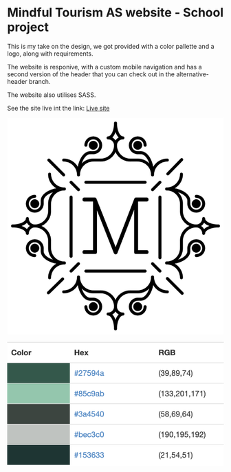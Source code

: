 # Mindful Tourism AS website - School project

This is my take on the design, we got provided with a color pallette and a logo, along with requirements.

The website is responive, with a custom mobile navigation and has a second version of the header that you can check out in the alternative-header branch.

The website also utilises SASS.

See the site live int the link: [Live site](https://stupefied-colden-d47e0c.netlify.app/)

![Mindful Tourism logo](https://raw.githubusercontent.com/mobak88/Mindful-Tourism-oppgave/main/images/tourism-logo.png)

![color palette](https://raw.githubusercontent.com/mobak88/Mindful-Tourism-oppgave/main/assets/Skjermbilde.png)

